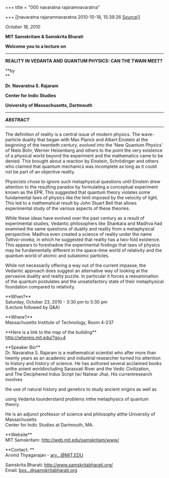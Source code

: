 +++
title = "000 navaratna rajaramnavaratna"

+++
[[navaratna rajaramnavaratna	2010-10-18, 15:39:26 [Source](https://groups.google.com/g/bvparishat/c/w2M-xdJ9q9M)]]



  

*October 18, 2010*  

  

  

**MIT Samskritam & Samskrita Bharati**

**Welcome you to a lecture on**

**        **

**REALITY IN VEDANTA AND QUANTUM PHYSICS: CAN THE TWAIN MEET?**

**by  
**

**Dr. Navaratna S. Rajaram**

**Center for Indic Studies**

**University of Massachusetts, Dartmouth**

****

***ABSTRACT***

****

  

 The definition of reality is a central issue of modern physics. The wave-particle duality that began with Max Planck and Albert Einstein at the beginning of the twentieth century, evolved into the ‘New Quantum Physics’ of Niels Bohr, Werner Heisenberg and others to the point the very existence of a physical world beyond the experiment and the mathematics came to be denied. This brought about a reaction by Einstein, Schrödinger and others who claimed that quantum mechanics was incomplete as long as it could not be part of an objective reality.

 Physicists chose to ignore such metaphysical questions until Einstein drew attention to the resulting paradox by formulating a conceptual experiment known as the EPR. This suggested that quantum theory violates some fundamental laws of physics like the limit imposed by the velocity of light. This led to a mathematical result by John Stuart Bell that allows experimental study of the various aspects of these theories.

 While these ideas have evolved over the past century as a result of experimental studies, Vedantic philosophers like Shankara and Madhva had examined the same questions of duality and reality from a metaphysical perspective. Madhva even created a science of reality under the name *Tattva-viveka,* in which he suggested that reality has a two-fold existence. This appears to foreshadow the experimental findings that laws of physics may be fundamentally different in the space-time world of relativity and the quantum world of atomic and subatomic particles.

 While not necessarily offering a way out of the current impasse, the Vedantic approach does suggest an alternative way of looking at the pervasive duality and reality puzzle. In particular it forces a reexamination of the quantum postulates and the unsatisfactory state of their metaphysical foundation compared to relativity.

  
  
\*\*When?\*\*  
Saturday, October 23, 2010 - 3:30 pm to 5:30 pm  
(Lecture followed by Q&A)  
  
\*\*Where?\*\*  
Massachusetts Institute of Technology, Room 4-237  
  
\*\*Here is a link to the map of the building\*\*  
<http://whereis.mit.edu/?go=4>  
  
\*\*Speaker Bio\*\*  
Dr. Navaratna S. Rajaram is a mathematical scientist who after more than  
twenty years as an academic and industrial researcher turned his attention  
to history and history of science. He has authored several acclaimed books  
onthe anient worldincluding Sarasvati River and the Vedic Civilization,  
and The Deciphered Indus Script (w/ Natwar Jha). His currentresearch involves  

the use of natural history and genetics to study ancient origins as well as  

using Vedanta tounderstand problems inthe metaphysics of quantum theory.  

He is an adjunct professor of science and philosophy atthe University of Massachusetts  
Center for Indic Studies at Dartmouth, MA.  
  
  
\*\*Website\*\*  
MIT Samskritam: <http://web.mit.edu/samskritam/www/>  
  
\*\*Contact: \*\*  
Arvind Thyagarajan - [arv...@MIT.EDU]()  
  
  
Samskrita Bharati: <http://www.samskritabharati.org/>  
Email: [bos...@samskritabharati.org]()

  

  

  

